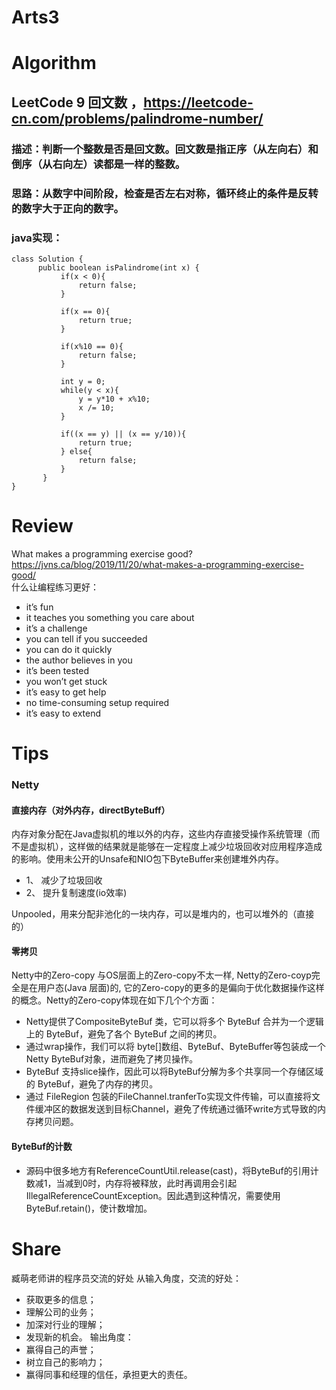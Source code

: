 Arts3
===

# Algorithm
## LeetCode 9 回文数 ，<https://leetcode-cn.com/problems/palindrome-number/>
### 描述：判断一个整数是否是回文数。回文数是指正序（从左向右）和倒序（从右向左）读都是一样的整数。
### 思路：从数字中间阶段，检查是否左右对称，循环终止的条件是反转的数字大于正向的数字。
### java实现：

    class Solution {
          public boolean isPalindrome(int x) {
               if(x < 0){
                   return false;
               }

               if(x == 0){
                   return true;
               }

               if(x%10 == 0){
                   return false;
               }

               int y = 0;
               while(y < x){
                   y = y*10 + x%10;
                   x /= 10;
               }

               if((x == y) || (x == y/10)){
                   return true;
               } else{
                   return false;
               }
           }
    }        

# Review
What makes a programming exercise good?  
<https://jvns.ca/blog/2019/11/20/what-makes-a-programming-exercise-good/>  
什么让编程练习更好：  
- it’s fun  
- it teaches you something you care about
- it’s a challenge
- you can tell if you succeeded
- you can do it quickly
- the author believes in you
- it’s been tested
- you won’t get stuck
- it’s easy to get help
- no time-consuming setup required
- it’s easy to extend

# Tips
### Netty
#### 直接内存（对外内存，directByteBuff）
内存对象分配在Java虚拟机的堆以外的内存，这些内存直接受操作系统管理（而不是虚拟机），这样做的结果就是能够在一定程度上减少垃圾回收对应用程序造成的影响。使用未公开的Unsafe和NIO包下ByteBuffer来创建堆外内存。
 - 1、	减少了垃圾回收
 - 2、	提升复制速度(io效率)

Unpooled，用来分配非池化的一块内存，可以是堆内的，也可以堆外的（直接的）

#### 零拷贝
Netty中的Zero-copy 与OS层面上的Zero-copy不太一样, Netty的Zero-coyp完全是在用户态(Java 层面)的, 它的Zero-copy的更多的是偏向于优化数据操作这样的概念。Netty的Zero-copy体现在如下几个个方面：
 - Netty提供了CompositeByteBuf 类，它可以将多个 ByteBuf 合并为一个逻辑上的 ByteBuf，避免了各个 ByteBuf 之间的拷贝。
 - 通过wrap操作，我们可以将 byte[]数组、ByteBuf、ByteBuffer等包装成一个Netty ByteBuf对象，进而避免了拷贝操作。
 - ByteBuf 支持slice操作，因此可以将ByteBuf分解为多个共享同一个存储区域的 ByteBuf，避免了内存的拷贝。
 - 通过 FileRegion 包装的FileChannel.tranferTo实现文件传输，可以直接将文件缓冲区的数据发送到目标Channel，避免了传统通过循环write方式导致的内存拷贝问题。

#### ByteBuf的计数
 - 源码中很多地方有ReferenceCountUtil.release(cast)，将ByteBuf的引用计数减1，当减到0时，内存将被释放，此时再调用会引起IllegalReferenceCountException。因此遇到这种情况，需要使用ByteBuf.retain()，使计数增加。


# Share
臧萌老师讲的程序员交流的好处
从输入角度，交流的好处：
 - 获取更多的信息；
 - 理解公司的业务；
 - 加深对行业的理解；
 - 发现新的机会。
输出角度：
 - 赢得自己的声誉；
 - 树立自己的影响力；
 - 赢得同事和经理的信任，承担更大的责任。

